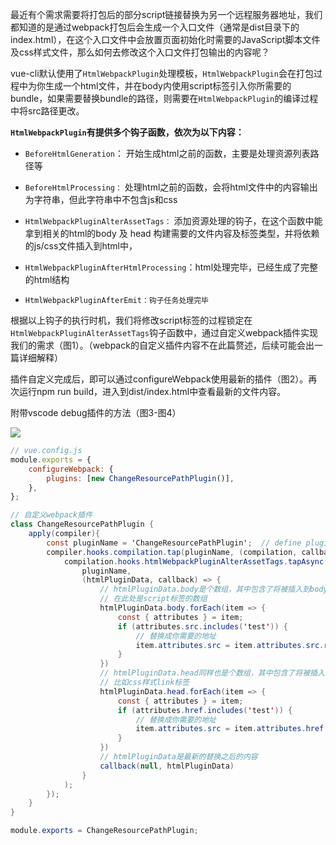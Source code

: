 最近有个需求需要将打包后的部分script链接替换为另一个远程服务器地址，我们都知道的是通过webpack打包后会生成一个入口文件（通常是dist目录下的index.html），在这个入口文件中会放置页面初始化时需要的JavaScript脚本文件及css样式文件，那么如何去修改这个入口文件打包输出的内容呢？

vue-cli默认使用了`HtmlWebpackPlugin`处理模板，`HtmlWebpackPlugin`会在打包过程中为你生成一个html文件，并在body内使用script标签引入你所需要的bundle，如果需要替换bundle的路径，则需要在`HtmlWebpackPlugin`的编译过程中将src路径更改。

**`HtmlWebpackPlugin`有提供多个钩子函数，依次为以下内容：**

-   `BeforeHtmlGeneration`： 开始生成html之前的函数，主要是处理资源列表路径等

-   `BeforeHtmlProcessing：` 处理html之前的函数，会将html文件中的内容输出为字符串，但此字符串中不包含js和css

-   `HtmlWebpackPluginAlterAssetTags：` 添加资源处理的钩子，在这个函数中能拿到相关的html的body 及 head 构建需要的文件内容及标签类型，并将依赖的js/css文件插入到html中，

-   `HtmlWebpackPluginAfterHtmlProcessing`：html处理完毕，已经生成了完整的html结构

-   `HtmlWebpackPluginAfterEmit：钩子任务处理完毕`

根据以上钩子的执行时机，我们将修改script标签的过程锁定在`HtmlWebpackPluginAlterAssetTags`钩子函数中，通过自定义webpack插件实现我们的需求（图1）。（webpack的自定义插件内容不在此篇赘述，后续可能会出一篇详细解释）

插件自定义完成后，即可以通过configureWebpack使用最新的插件（图2）。再次运行npm run build，进入到dist/index.html中查看最新的文件内容。

附带vscode debug插件的方法（图3-图4）

![](https://cdn.nlark.com/yuque/0/2024/png/27512016/1710137430066-7d81f1a7-cdc9-4abb-9959-95a944b66155.png)

```javascript
// vue.config.js
module.exports = {
    configureWebpack: {
        plugins: [new ChangeResourcePathPlugin()],
    },
};
```

```java
// 自定义webpack插件
class ChangeResourcePathPlugin {
	apply(compiler){
		const pluginName = 'ChangeResourcePathPlugin';	// define plugin name
		compiler.hooks.compilation.tap(pluginName, (compilation, callback) => {
			compilation.hooks.htmlWebpackPluginAlterAssetTags.tapAsync(
				pluginName,
				(htmlPluginData, callback) => {
                    // htmlPluginData.body是个数组，其中包含了将被插入到body标签中的元素及元素的类型
                    // 在此处是script标签的数组
					htmlPluginData.body.forEach(item => {
						const { attributes } = item;
                        if (attributes.src.includes('test')) {
                            // 替换成你需要的地址
                            item.attributes.src = item.attributes.src.replace('/publicPath/', 'https://testdomain/');
                        }
					})
                    // htmlPluginData.head同样也是个数组，其中包含了将被插入到<head>标签中的元素及元素类型
                    // 比如css样式link标签
					htmlPluginData.head.forEach(item => {
                        const { attributes } = item;
                        if (attributes.href.includes('test')) {
                            // 替换成你需要的地址
                            item.attributes.src = item.attributes.href.replace('/publicPath/', 'https://testdomain/');
                        }
					})
                    // htmlPluginData是最新的替换之后的内容
					callback(null, htmlPluginData)
				}
			);
		});
	}
}

module.exports = ChangeResourcePathPlugin;

```
